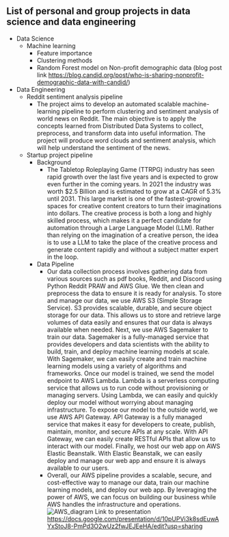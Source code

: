 ## List of personal and group projects in data science and data engineering
- Data Science
    - Machine learning
        - Feature importance
        - Clustering methods
        - Random Forest model on Non-profit demographic data (blog post link https://blog.candid.org/post/who-is-sharing-nonprofit-demographic-data-with-candid/)
- Data Engineering
    - Reddit sentiment analysis pipeline
        - The project aims to develop an automated scalable machine-learning pipeline to perform
clustering and sentiment analysis of world news on Reddit. The main objective is to apply the
concepts learned from Distributed Data Systems to collect, preprocess, and transform data into
useful information. The project will produce word clouds and sentiment analysis, which will help
understand the sentiment of the news.
    - Startup project pipeline
        - Background
            - The Tabletop Roleplaying Game (TTRPG) industry has seen rapid growth over the last five years and is expected to grow even further in the coming years. In 2021 the industry was worth $2.5 Billion and is estimated to grow at a CAGR of 5.3% until 2031. This large market is one of the fastest-growing spaces for creative content creators to turn their imaginations into dollars. The creative process is both a long and highly skilled process, which makes it a perfect candidate for automation through a Large Language Model (LLM). Rather than relying on the imagination of a creative person, the idea is to use a LLM to take the place of the creative process and generate content rapidly and without a subject matter expert in the loop.
        - Data Pipeline
            - Our data collection process involves gathering data from various sources such as pdf books, Reddit, and Discord using Python Reddit PRAW and AWS Glue. We then clean and preprocess the data to ensure it is ready for analysis. To store and manage our data, we use AWS S3 (Simple Storage Service). S3 provides scalable, durable, and secure object storage for our data. This allows us to store and retrieve large volumes of data easily and ensures that our data is always available when needed. Next, we use AWS Sagemaker to train our data. Sagemaker is a fully-managed service that provides developers and data scientists with the ability to build, train, and deploy machine learning models at scale. With Sagemaker, we can easily create and train machine learning models using a variety of algorithms and frameworks. Once our model is trained, we send the model endpoint to AWS Lambda. Lambda is a serverless computing service that allows us to run code without provisioning or managing servers. Using Lambda, we can easily and quickly deploy our model without worrying about managing infrastructure. To expose our model to the outside world, we use AWS API Gateway. API Gateway is a fully managed service that makes it easy for developers to create, publish, maintain, monitor, and secure APIs at any scale. With API Gateway, we can easily create RESTful APIs that allow us to interact with our model. Finally, we host our web app on AWS Elastic Beanstalk.  With  Elastic Beanstalk, we can easily deploy and manage our web app and ensure it is always available to our users.
            - Overall, our AWS pipeline provides a scalable, secure, and cost-effective way to manage our data, train our machine learning models, and deploy our web app. By leveraging the power of AWS, we can focus on building our business while AWS handles the infrastructure and operations.
        ![AWS_diagram](https://github.com/matthewmarwedel/Startup_Team/assets/108997562/d263f65d-5d85-4a95-8ff5-b01c0c242d09)
Link to presentation https://docs.google.com/presentation/d/10pUPVi3k8sdEuwAYxStoJ8-PmPd3O2wUz2fwJEJEeHA/edit?usp=sharing
